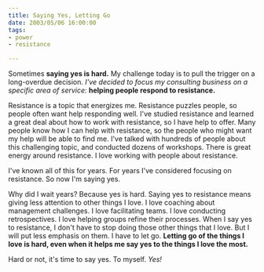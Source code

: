 ```yaml
--- 
title: Saying Yes, Letting Go
date: 2003/05/06 16:00:00
tags: 
- power
- resistance

---
```


<p> Sometimes <strong>saying yes is hard.</strong>  My challenge today is to pull the trigger on a long-overdue decision.  <em>I've decided to focus my consulting business on a specific area of service:</em>
<strong>helping people respond to resistance.</strong>
</p>
<p> Resistance is a topic that energizes me.  Resistance puzzles people, so people often want help responding well.  I've studied resistance and learned a great deal about how to work with resistance, so I have help to offer.  Many people know how I can help with resistance, so the people who might want my help will be able to find me.  I've talked with hundreds of people about this challenging topic, and conducted dozens of workshops.  There is great energy around resistance.  I love working with people about resistance. </p>
<p> I've known all of this for years.  For years I've considered focusing on resistance.  So now I'm saying yes. </p>
<p> Why did I wait years?  Because yes is hard.  Saying yes to resistance means giving less attention to other things I love.  I love coaching about management challenges.  I love facilitating teams.  I love conducting retrospectives.  I love helping groups refine their processes.  When I say yes to resistance, I don't have to stop doing those other things that I love.  But I will put less emphasis on them.  I have to let go.  <strong>Letting go of the things I love is hard, even when it helps me say yes to the things I love the most.</strong>
</p>
<p> Hard or not, it's time to say yes.  To myself.  <em>Yes!</em>
</p>
